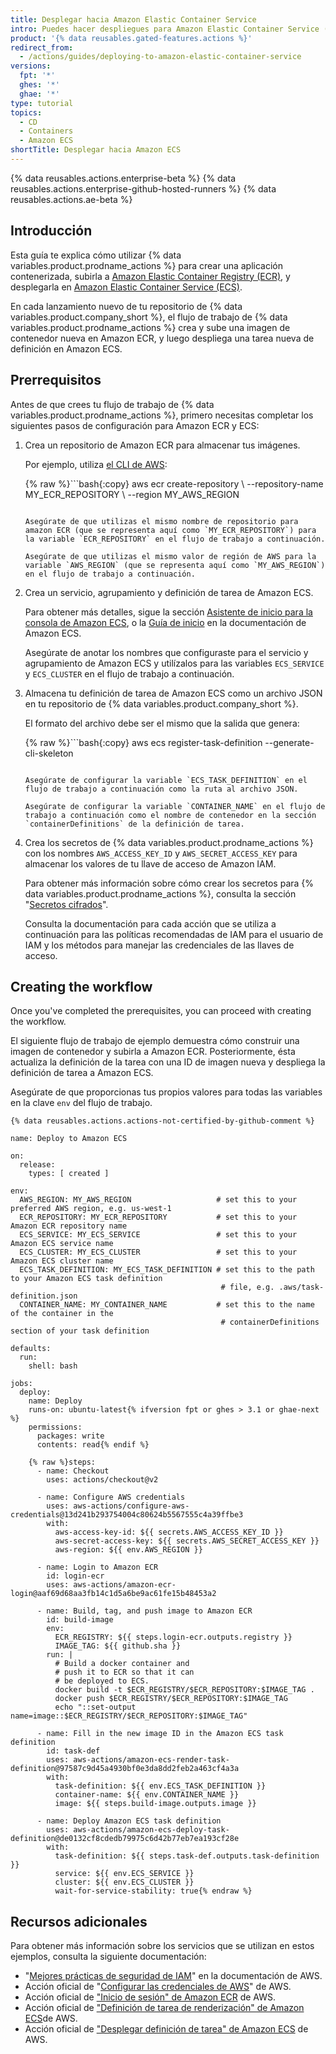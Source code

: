 ```yaml
---
title: Desplegar hacia Amazon Elastic Container Service
intro: Puedes hacer despliegues para Amazon Elastic Container Service (ECS) como parte de tus flujos de trabajo de despliegue contínuo (DC).
product: '{% data reusables.gated-features.actions %}'
redirect_from:
  - /actions/guides/deploying-to-amazon-elastic-container-service
versions:
  fpt: '*'
  ghes: '*'
  ghae: '*'
type: tutorial
topics:
  - CD
  - Containers
  - Amazon ECS
shortTitle: Desplegar hacia Amazon ECS
---
```


{% data reusables.actions.enterprise-beta %}
{% data reusables.actions.enterprise-github-hosted-runners %}
{% data reusables.actions.ae-beta %}

## Introducción

Esta guía te explica cómo utilizar {% data variables.product.prodname_actions %} para crear una aplicación contenerizada, subirla a [Amazon Elastic Container Registry (ECR)](https://aws.amazon.com/ecr/), y desplegarla en [Amazon Elastic Container Service (ECS)](https://aws.amazon.com/ecs/).

En cada lanzamiento nuevo de tu repositorio de {% data variables.product.company_short %}, el flujo de trabajo de {% data variables.product.prodname_actions %} crea y sube una imagen de contenedor nueva en Amazon ECR, y luego despliega una tarea nueva de definición en Amazon ECS.

## Prerrequisitos

Antes de que crees tu flujo de trabajo de {% data variables.product.prodname_actions %}, primero necesitas completar los siguientes pasos de configuración para Amazon ECR y ECS:

1. Crea un repositorio de Amazon ECR para almacenar tus imágenes.

   Por ejemplo, utiliza [el CLI de AWS](https://aws.amazon.com/cli/):

   {% raw %}```bash{:copy}
   aws ecr create-repository \ --repository-name MY_ECR_REPOSITORY \ --region MY_AWS_REGION
   ```{% endraw %}

   Asegúrate de que utilizas el mismo nombre de repositorio para amazon ECR (que se representa aquí como `MY_ECR_REPOSITORY`) para la variable `ECR_REPOSITORY` en el flujo de trabajo a continuación.

   Asegúrate de que utilizas el mismo valor de región de AWS para la variable `AWS_REGION` (que se representa aquí como `MY_AWS_REGION`) en el flujo de trabajo a continuación.

2. Crea un servicio, agrupamiento y definición de tarea de Amazon ECS.

   Para obtener más detalles, sigue la sección [Asistente de inicio para la consola de Amazon ECS](https://us-east-2.console.aws.amazon.com/ecs/home?region=us-east-2#/firstRun), o la [Guía de inicio](https://docs.aws.amazon.com/AmazonECS/latest/developerguide/getting-started-fargate.html) en la documentación de Amazon ECS.

   Asegúrate de anotar los nombres que configuraste para el servicio y agrupamiento de Amazon ECS y utilízalos para las variables `ECS_SERVICE` y `ECS_CLUSTER` en el flujo de trabajo a continuación.

3. Almacena tu definición de tarea de Amazon ECS como un archivo JSON en tu repositorio de {% data variables.product.company_short %}.

   El formato del archivo debe ser el mismo que la salida que genera:

   {% raw %}```bash{:copy}
   aws ecs register-task-definition --generate-cli-skeleton
   ```{% endraw %}

   Asegúrate de configurar la variable `ECS_TASK_DEFINITION` en el flujo de trabajo a continuación como la ruta al archivo JSON.

   Asegúrate de configurar la variable `CONTAINER_NAME` en el flujo de trabajo a continuación como el nombre de contenedor en la sección `containerDefinitions` de la definición de tarea.

4. Crea los secretos de {% data variables.product.prodname_actions %} con los nombres `AWS_ACCESS_KEY_ID` y `AWS_SECRET_ACCESS_KEY` para almacenar los valores de tu llave de acceso de Amazon IAM.

   Para obtener más información sobre cómo crear los secretos para {% data variables.product.prodname_actions %}, consulta la sección "[Secretos cifrados](/actions/reference/encrypted-secrets#creating-encrypted-secrets-for-a-repository)".

   Consulta la documentación para cada acción que se utiliza a continuación para las políticas recomendadas de IAM para el usuario de IAM y los métodos para manejar las credenciales de las llaves de acceso.

## Creating the workflow

Once you've completed the prerequisites, you can proceed with creating the workflow.

El siguiente flujo de trabajo de ejemplo demuestra cómo construir una imagen de contenedor y subirla a Amazon ECR. Posteriormente, ésta actualiza la definición de la tarea con una ID de imagen nueva y despliega la definición de tarea a Amazon ECS.

Asegúrate de que proporcionas tus propios valores para todas las variables en la clave `env` del flujo de trabajo.

```yaml{:copy}
{% data reusables.actions.actions-not-certified-by-github-comment %}

name: Deploy to Amazon ECS

on:
  release:
    types: [ created ]

env:
  AWS_REGION: MY_AWS_REGION                   # set this to your preferred AWS region, e.g. us-west-1
  ECR_REPOSITORY: MY_ECR_REPOSITORY           # set this to your Amazon ECR repository name
  ECS_SERVICE: MY_ECS_SERVICE                 # set this to your Amazon ECS service name
  ECS_CLUSTER: MY_ECS_CLUSTER                 # set this to your Amazon ECS cluster name
  ECS_TASK_DEFINITION: MY_ECS_TASK_DEFINITION # set this to the path to your Amazon ECS task definition
                                               # file, e.g. .aws/task-definition.json
  CONTAINER_NAME: MY_CONTAINER_NAME           # set this to the name of the container in the
                                               # containerDefinitions section of your task definition

defaults:
  run:
    shell: bash

jobs:
  deploy:
    name: Deploy
    runs-on: ubuntu-latest{% ifversion fpt or ghes > 3.1 or ghae-next %}
    permissions:
      packages: write
      contents: read{% endif %}

    {% raw %}steps:
      - name: Checkout
        uses: actions/checkout@v2

      - name: Configure AWS credentials
        uses: aws-actions/configure-aws-credentials@13d241b293754004c80624b5567555c4a39ffbe3
        with:
          aws-access-key-id: ${{ secrets.AWS_ACCESS_KEY_ID }}
          aws-secret-access-key: ${{ secrets.AWS_SECRET_ACCESS_KEY }}
          aws-region: ${{ env.AWS_REGION }}

      - name: Login to Amazon ECR
        id: login-ecr
        uses: aws-actions/amazon-ecr-login@aaf69d68aa3fb14c1d5a6be9ac61fe15b48453a2

      - name: Build, tag, and push image to Amazon ECR
        id: build-image
        env:
          ECR_REGISTRY: ${{ steps.login-ecr.outputs.registry }}
          IMAGE_TAG: ${{ github.sha }}
        run: |
          # Build a docker container and
          # push it to ECR so that it can
          # be deployed to ECS.
          docker build -t $ECR_REGISTRY/$ECR_REPOSITORY:$IMAGE_TAG .
          docker push $ECR_REGISTRY/$ECR_REPOSITORY:$IMAGE_TAG
          echo "::set-output name=image::$ECR_REGISTRY/$ECR_REPOSITORY:$IMAGE_TAG"

      - name: Fill in the new image ID in the Amazon ECS task definition
        id: task-def
        uses: aws-actions/amazon-ecs-render-task-definition@97587c9d45a4930bf0e3da8dd2feb2a463cf4a3a
        with:
          task-definition: ${{ env.ECS_TASK_DEFINITION }}
          container-name: ${{ env.CONTAINER_NAME }}
          image: ${{ steps.build-image.outputs.image }}

      - name: Deploy Amazon ECS task definition
        uses: aws-actions/amazon-ecs-deploy-task-definition@de0132cf8cdedb79975c6d42b77eb7ea193cf28e
        with:
          task-definition: ${{ steps.task-def.outputs.task-definition }}
          service: ${{ env.ECS_SERVICE }}
          cluster: ${{ env.ECS_CLUSTER }}
          wait-for-service-stability: true{% endraw %}
```


## Recursos adicionales

Para obtener más información sobre los servicios que se utilizan en estos ejemplos, consulta la siguiente documentación:

* "[Mejores prácticas de seguridad de IAM](https://docs.aws.amazon.com/IAM/latest/UserGuide/best-practices.html)" en la documentación de AWS.
* Acción oficial de "[Configurar las credenciales de AWS](https://github.com/aws-actions/configure-aws-credentials)" de AWS.
* Acción oficial de ["Inicio de sesión" de Amazon ECR](https://github.com/aws-actions/amazon-ecr-login) de AWS.
* Acción oficial de ["Definición de tarea de renderización" de Amazon ECS](https://github.com/aws-actions/amazon-ecs-render-task-definition)de AWS.
* Acción oficial de ["Desplegar definición de tarea" de Amazon ECS](https://github.com/aws-actions/amazon-ecs-deploy-task-definition) de AWS.
